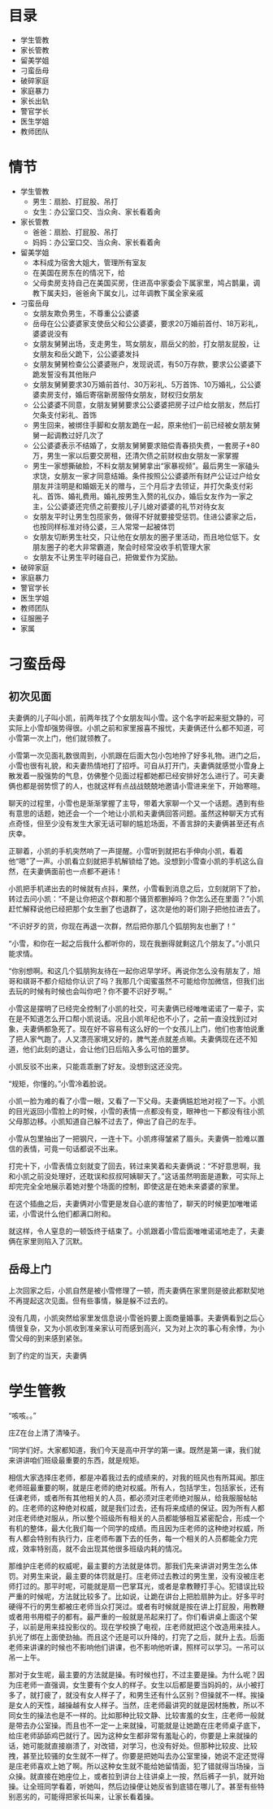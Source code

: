 # 目录

- 学生管教
- 家长管教
- 留美学姐
- 刁蛮岳母
- 破碎家庭
- 家庭暴力
- 家长出轨
- 警官学长
- 医生学姐
- 教师团队

# 情节

- 学生管教
    - 男生：扇脸、打屁股、吊打
    - 女生：办公室口交、当众肏、家长看着肏
- 家长管教
    - 爸爸：扇脸、打屁股、吊打
    - 妈妈：办公室口交、当众肏、家长看着肏
- 留美学姐
    - 本科成为宿舍大姐大，管理所有室友
    - 在美国在房东在的情况下，给
    - 父母卖房支持自己在美国买房，住进高中家委会下属家里，鸠占鹊巢，调教下属夫妇，爸爸肏下属女儿，过年调教下属全家亲戚
- 刁蛮岳母
    - 女朋友欺负男生，不尊重公公婆婆
    - 岳母在公公婆婆家支使岳父和公公婆婆，要求20万婚前首付、18万彩礼，婆婆说没有
    - 女朋友舅舅出场，支走男生，骂女朋友，扇岳父的脸，打女朋友屁股，让女朋友和岳父跪下，公公婆婆发抖
    - 女朋友舅舅检查公公婆婆账户，发现说谎，有50万存款，要求公公婆婆下跪发誓没有其他账户
    - 女朋友舅舅要求30万婚前首付、30万彩礼、5万首饰、10万婚礼，公公婆婆卖房支付，婚后寄宿新房服侍女朋友，财权归女朋友
    - 公公婆婆不同意，女朋友舅舅要求公公婆婆把房子过户给女朋友，然后打欠条支付彩礼、首饰
    - 男生回来，被绑住手脚和女朋友跪在一起，原来他们一前已经被女朋友舅舅一起调教过好几次了
    - 公公婆婆表示不结婚了，女朋友舅舅要求赔偿青春损失费，一套房子+80万，男生一家以后要交房租，还清欠债之前财权由女朋友一家掌握
    - 男生一家想撕破脸，不料女朋友舅舅拿出“家暴视频”。最后男生一家磕头求饶，女朋友一家才同意结婚。条件按照公公婆婆所有财产公证过户给女朋友并注明是和婚姻无关的赠与，三个月后才去领证，并打欠条支付彩礼、首饰、婚礼费用。婚礼按男生入赘的礼仪办，婚后女友作为一家之主，公公婆婆还完债之前要按儿子儿媳对婆婆的礼节对待女友
    - 女朋友平时让男生包揽家务，做得不好就要接受惩罚。住进公婆家之后，也按同样标准对待公婆，三人常常一起被体罚
    - 女朋友切断男生社交，只让他在女朋友的圈子里活动，而且地位低下。女朋友圈子的老大非常霸道，聚会时经常没收手机管理大家
    - 女朋友不让男生平时碰自己，把做爱作为奖励。
- 破碎家庭
- 家庭暴力
- 警官学长
- 医生学姐
- 教师团队
- 征服圈子
- 家属

# 刁蛮岳母

## 初次见面

夫妻俩的儿子叫小凯，前两年找了个女朋友叫小雪。这个名字听起来挺文静的，可实际上小雪却强势得很。小凯之前和家里报喜不报忧，夫妻俩还什么都不知道，可小雪第一次上门，他们就领教了。

小雪第一次见面礼数很周到，小凯跟在后面大包小包地拎了好多礼物。进门之后，小雪也很有礼貌，和夫妻热情地打了招呼。可自从打开门，夫妻俩就感觉小雪身上散发着一股强势的气息，仿佛整个见面过程都她都已经安排好怎么进行了。可夫妻俩也都是弱势惯了的人，也就这样有点战战兢兢地邀请小雪进来坐下，开始寒暄。

聊天的过程里，小雪也是渐渐掌握了主导，带着大家聊一个又一个话题。遇到有些有意思的话题，她还会一个一个地让小凯和夫妻俩回答问题。虽然这种聊天方式有点奇怪，但至少没有发生大家无话可聊的尴尬场面，不善言辞的夫妻俩甚至还有点庆幸。

正聊着，小凯的手机突然响了一声提醒。小雪听到就把右手伸向小凯，看着他“嗯”了一声。小凯看立刻就把手机解锁给了她。没想到小雪查小凯的手机这么自然，在夫妻俩面前也一点都不避讳！

小凯把手机递出去的时候就有点抖，果然，小雪看到消息之后，立刻就阴下了脸，转过去问小凯：“不是让你把这个群和那个骚货都删掉吗？你怎么还在里面？”小凯赶忙解释说他已经把那个女生删了也退群了，这次是他的哥们刚子把他拉进去了。

“不识好歹的货，你现在再退一次群，然后把你那几个狐朋狗友也删了！”

“小雪，和你在一起之后我什么都听你的，现在我删得就剩这几个朋友了。”小凯只能求情。

“你别想啊。和这几个狐朋狗友待在一起你迟早学坏。再说你怎么没有朋友了，旭哥和祺哥不都介绍给你认识了吗？我那几个闺蜜虽然不可能给你加微信，但我们出去玩的时候有时候也会叫你吧？你不要不识好歹啊。”

小雪这是摆明了已经完全控制了小凯的社交，可夫妻俩已经唯唯诺诺了一辈子，实在是不知道怎么开口帮小凯说话。况且小凯年纪也不小了，之前一直没找到过对象，夫妻俩都急死了。现在好不容易有这么好的一个女孩儿上门，他们也害怕说重了把人家气跑了。人又漂亮家境又好的，脾气差点就差点嘛。夫妻俩现在还不知道，他们此刻的退让，会让他们日后陷入多么可怕的噩梦。

小凯反驳不出来，只能乖乖删了好友。没想到这还没完。

“规矩，你懂的。”小雪冷着脸说。

小凯一脸为难的看了小雪一眼，又看了一下父母。夫妻俩尴尬地对视了一下。小凯的目光返回小雪脸上的时候，小雪的表情一点都没有变，眼神也一下都没有往小凯父母那边移。小凯知道自己躲不过去了，伸出了自己的左手。

小雪从包里抽出了一把钢尺，一连十下。小凯疼得皱紧了眉头。夫妻俩一脸难以置信的表情，可竟一句话都说不出来。

打完十下，小雪表情立刻就变了回去，转过来笑着和夫妻俩说：“不好意思啊，我和小凯之前没处理好，还耽误和叔叔阿姨聊天了。”这话虽然明面是道歉，可实际上却完完全全地展示着她对整个场面的控制，即使这是在她未来婆婆的家里。

在这个插曲之后，夫妻俩对小雪更是发自心底的害怕了，聊天的时候更加唯唯诺诺，小雪说什么他们都满口附和。

就这样，令人窒息的一顿饭终于结束了。小凯跟着小雪后面唯唯诺诺地走了，夫妻俩在家里则陷入了沉默。

## 岳母上门

上次回家之后，小凯自然是被小雪修理了一顿，而夫妻俩在家里则是彼此都默契地不再提起这次见面。但有些事情，躲是躲不过去的。

没有几周，小凯突然给家里发信息说小雪爸妈要上面商量婚事。夫妻俩看到之后心情很复杂，又为小凯收到准亲家认可而感到高兴，又为对上次的事心有余悸，为小雪父母的到来感到紧张。

到了约定的当天，夫妻俩

# 学生管教

“咳咳。。”

庄Z在台上清了清嗓子。

“同学们好。大家都知道，我们今天是高中开学的第一课。既然是第一课，我们就来讲讲咱们班级最重要的东西，就是规矩。

相信大家选择庄老师，都是冲着我过去的成绩来的，对我的班风也有所耳闻。那庄老师班最重要的啊，就是庄老师的绝对权威。所有人，包括学生，包括家长，还有任课老师，或者所有其他相关的人员，都必须对庄老师绝对服从，给我服服帖帖的。庄老师的这种绝对权威，就是我们过去，还有将来成绩的保证。因为所有人都对庄老师绝对服从，所以整个班级所有相关的人员都能够相互紧密配合，形成一个有机的整体，最大化我们每一个同学的成绩。而且因为庄老师的这种绝对权威，所有人都会特别有执行力，庄老师布置下去的任务，每一个相关的人员都能全力完成，效率特别高，就不会出现其他很多班级内耗的情况。

那维护庄老师的权威呢，最主要的方法就是体罚。那我们先来讲讲对男生怎么体罚。对男生来说，最主要的体罚就是打。庄老师过去教过的男生里，没有没被庄老师打过的。那平时呢，可能就是扇一巴掌耳光，或者是拿教鞭打手心。犯错误比较严重的时候呢，方法就比较多了。比如说，让跪在讲台上把脸扇肿为止。好多平时硬得不行的男生都被庄老师当众打哭过。或者有时候就是按在讲上打屁股，用教鞭或者用书用棍子的都有。最严重的一般就是吊起来打了。你们看讲桌上面这个架子，以前是用来挂投影仪的。现在学校换了电视，庄老师就把这个改造用来挂人。扒光了绑在上面使劲抽。而且这个还是可以升降的，打完了之后，就升上去。后面老师来讲课的时候也不影响他们讲课，也不影响他听课，照样可以学习。一吊可以吊一上午。

那对于女生呢，最主要的方法就是操。有时候也打，不过主要是操。为什么呢？因为庄老师一直强调，女生要有个女人的样子。女生以后都是要当妈妈的，从小被打多了，就打疲了，就没有女人样子了，和男生还有什么区别？但操就不一样。挨操是女人的天性，越操越有女人样子。当然，庄老师最讲究的就是因材施教，所以不同女生的操法也是不一样的。比如那种比较文静、比较害羞的女生，庄老师一般就是带去办公室操。而且也不一定一上来就操，可能就是让她跪在庄老师桌子底下，给庄老师舔舔鸡巴就行了。因为这种女生都非常有羞耻心的，你要是上来就操的话，她可能就直接崩溃了，对改错，对学习，也没有好处。但那种比较皮、比较拽，甚至比较骚的女生就不一样了。你要是把她叫去办公室里操，她说不定还觉得是庄老师喜欢上她了啊。所以这种女生就不能给她留情面，犯了错就得当场操，当众操。就直接在她座位上，或者拉到讲台上往讲桌上一按，然后裤子一扒，就开始操。让全班同学看着，听她叫，然后边操便让她反省到底错在哪儿了。甚至有些特别恶劣的，可能得把家长叫来，让家长看着操。


